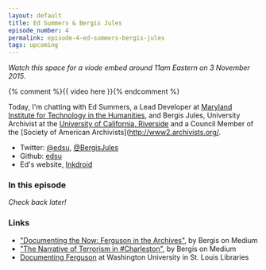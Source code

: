 ```yaml
---
layout: default
title: Ed Summers & Bergis Jules
episode_number: 4
permalink: episode-4-ed-summers-bergis-jules
tags: upcoming
---
```


_Watch this space for a viode embed around 11am Eastern on 3 November 2015._

{% comment %}{{ video here }}{% endcomment %}

Today, I'm chatting with Ed Summers, a Lead Developer at [Maryland Institute for Technology in the Humanities](http://mith.umd.edu), and Bergis Jules, University Archivist at the [University of California, Riverside](http://library.ucr.edu/) and a Council Member of the [Society of American Archivists](http://www2.archivists.org/.

* Twitter: [@edsu](https://twitter.com/edsu), [@BergisJules](https://twitter.com/BergisJules)
* Github: [edsu](https://github.com/edsu)
* Ed's website, [Inkdroid](http://inkdroid.org/)


<h3>In this episode</h3>

_Check back later!_

<h3>Links</h3>

* ["Documenting the Now: Ferguson in the Archives"](https://medium.com/on-archivy/documenting-the-now-ferguson-in-the-archives-adcdbe1d5788), by Bergis on Medium
* ["The Narrative of Terrorism in #Charleston"](https://medium.com/on-archivy/the-narrative-of-terrorism-in-charleston-b8bd79d81741), by Bergis on Medium
* [Documenting Ferguson](http://digital.wustl.edu/ferguson/) at Washington University in St. Louis Libraries